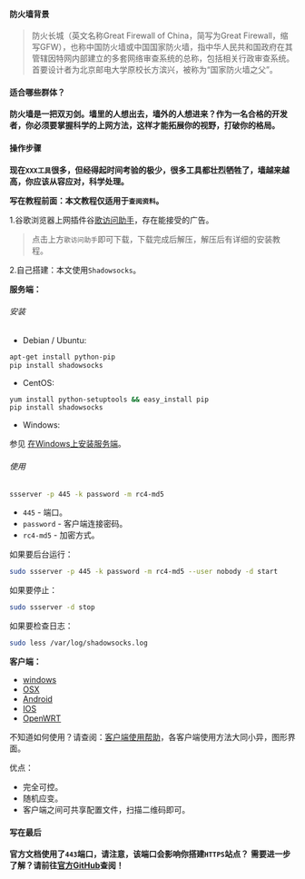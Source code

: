 #### 防火墙背景

> 防火长城（英文名称Great Firewall of China，简写为Great Firewall，缩写GFW），也称中国防火墙或中国国家防火墙，指中华人民共和国政府在其管辖因特网内部建立的多套网络审查系统的总称，包括相关行政审查系统。首要设计者为北京邮电大学原校长方滨兴，被称为“国家防火墙之父”。

#### 适合哪些群体？

__防火墙是一把双刃剑。墙里的人想出去，墙外的人想进来？作为一名合格的开发者，你必须要掌握科学的上网方法，这样才能拓展你的视野，打破你的格局。__

#### 操作步骤

__现在`XXX工具`很多，但经得起时间考验的极少，很多工具都壮烈牺牲了，墙越来越高，你应该从容应对，科学处理。__

__写在教程前面：本文教程仅适用于`查阅资料`。__

1.谷歌浏览器上网插件谷[歌访问助手](http://www.ggfwzs.com/230/chrome.zip)，存在能接受的广告。

> 点击上方`歌访问助手`即可下载，下载完成后解压，解压后有详细的安装教程。

2.自己搭建：本文使用`Shadowsocks`。

__服务端：__

###### 安装

+ Debian / Ubuntu:

```bash
apt-get install python-pip
pip install shadowsocks
```

+ CentOS:

```bash
yum install python-setuptools && easy_install pip
pip install shadowsocks
```
+ Windows:

参见 [在Windows上安装服务端](https://github.com/shadowsocks/shadowsocks/wiki/Install-Shadowsocks-Server-on-Windows)。

###### 使用

```bash
ssserver -p 445 -k password -m rc4-md5
```

+ `445` - 端口。
+ `password` - 客户端连接密码。
+ `rc4-md5` - 加密方式。

如果要后台运行：  

```bash
sudo ssserver -p 445 -k password -m rc4-md5 --user nobody -d start
```

如果要停止：  

```bash
sudo ssserver -d stop
```

如果要检查日志：  

```bash
sudo less /var/log/shadowsocks.log
```

__客户端：__

+ [windows](https://github.com/shadowsocks/shadowsocks-windows/releases)
+ [OSX](https://github.com/shadowsocks/shadowsocks-iOS/releases)
+ [Android](https://github.com/shadowsocks/shadowsocks-android/releases)
+ [IOS](https://itunes.apple.com/us/app/shadowsocks/id665729974?ls=1&mt=8)
+ [OpenWRT](https://github.com/shadowsocks/openwrt-shadowsocks/releases)

不知道如何使用？请查阅：[客户端使用帮助](https://github.com/shadowsocks/shadowsocks-iOS/wiki/Shadowsocks-for-OSX-%E5%B8%AE%E5%8A%A9)，各客户端使用方法大同小异，图形界面。

优点：  

+ 完全可控。
+ 随机应变。
+ 客户端之间可共享配置文件，扫描二维码即可。

#### 写在最后

__官方文档使用了`443`端口，请注意，该端口会影响你搭建`HTTPS`站点？__
__需要进一步了解？请前往[官方GitHub](https://github.com/shadowsocks)查阅！__